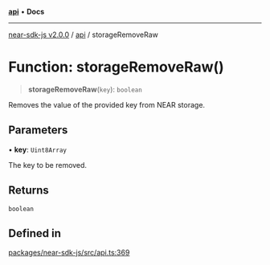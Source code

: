 [**api**](../README.md) • **Docs**

***

[near-sdk-js v2.0.0](../../packages.md) / [api](../README.md) / storageRemoveRaw

# Function: storageRemoveRaw()

> **storageRemoveRaw**(`key`): `boolean`

Removes the value of the provided key from NEAR storage.

## Parameters

• **key**: `Uint8Array`

The key to be removed.

## Returns

`boolean`

## Defined in

[packages/near-sdk-js/src/api.ts:369](https://github.com/dim-daskalov/near-sdk-js/blob/1a0ba6d21107f9be72f7c7293e6bb551722b82bb/packages/near-sdk-js/src/api.ts#L369)
